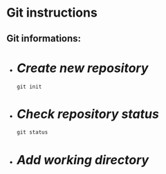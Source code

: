 # **Git instructions**

## Git informations:

* # *Create new repository*

      git init

* # *Check repository status*

      git status

* # *Add working directory*
